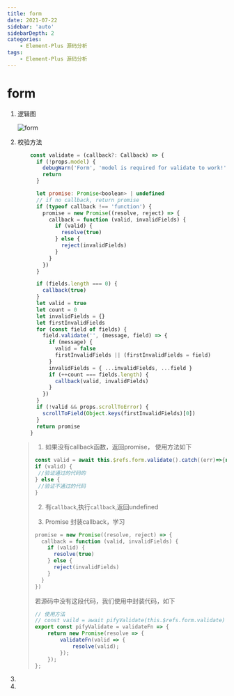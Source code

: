 ```yaml
---
title: form
date: 2021-07-22
sidebar: 'auto'
sidebarDepth: 2
categories:
    - Element-Plus 源码分析
tags:
    - Element-Plus 源码分析
---
```


# form

1. 逻辑图

   ![form](https://gitee.com/xiaolannuoyi/my_drawing_bed/raw/master/image/form.png)
   
   
   
2. 校验方法

   ```js
       const validate = (callback?: Callback) => {
         if (!props.model) {
           debugWarn('Form', 'model is required for validate to work!')
           return
         }
   
         let promise: Promise<boolean> | undefined
         // if no callback, return promise
         if (typeof callback !== 'function') {
           promise = new Promise((resolve, reject) => {
             callback = function (valid, invalidFields) {
               if (valid) {
                 resolve(true)
               } else {
                 reject(invalidFields)
               }
             }
           })
         }
   
         if (fields.length === 0) {
           callback(true)
         }
         let valid = true
         let count = 0
         let invalidFields = {}
         let firstInvalidFields
         for (const field of fields) {
           field.validate('', (message, field) => {
             if (message) {
               valid = false
               firstInvalidFields || (firstInvalidFields = field)
             }
             invalidFields = { ...invalidFields, ...field }
             if (++count === fields.length) {
               callback(valid, invalidFields)
             }
           })
         }
         if (!valid && props.scrollToError) {
           scrollToField(Object.keys(firstInvalidFields)[0])
         }
         return promise
       }
   ```

   >
   >1. 如果没有callback函数，返回promise，
   >使用方法如下
   >```js
   >const valid = await this.$refs.form.validate().catch((err)=>{return err})})
   >if (valid) {
   >  //验证通过的代码的
   >} else {
   >  //验证不通过的代码
   >}
   >```
   >2. 有`callback`,执行`callback`,返回undefined
   >
   >3. Promise 封装callback，学习
   >
   >   ```js
   >   promise = new Promise((resolve, reject) => {
   >     callback = function (valid, invalidFields) {
   >       if (valid) {
   >         resolve(true)
   >       } else {
   >         reject(invalidFields)
   >       }
   >     }
   >   })
   >   ```
   >
   >   若源码中没有这段代码，我们使用中封装代码，如下
   >
   >   ```js
   >   // 使用方法
   >   // const vaild = await pifyValidate(this.$refs.form.validate)
   >   export const pifyValidate = validateFn => {
   >       return new Promise(resolve => {
   >           validateFn(valid => {
   >               resolve(valid);
   >           });
   >       });
   >   };
   >   ```
   >
   >   
   >
   >

2. 

   
   
3. 
